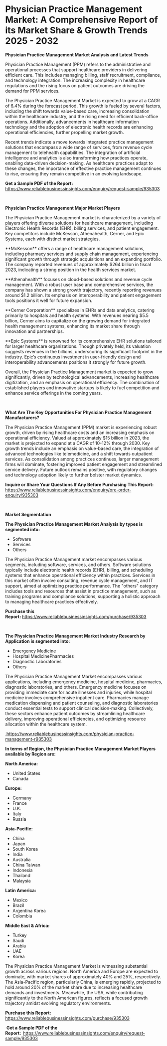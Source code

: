 <p><h1>Physician Practice Management Market: A Comprehensive Report of its Market Share & Growth Trends 2025 - 2032</h1></p><p><strong>Physician Practice Management Market Analysis and Latest Trends</strong></p>
<p><p>Physician Practice Management (PPM) refers to the administrative and operational processes that support healthcare providers in delivering efficient care. This includes managing billing, staff recruitment, compliance, and technology integration. The increasing complexity in healthcare regulations and the rising focus on patient outcomes are driving the demand for PPM services.</p><p>The Physician Practice Management Market is expected to grow at a CAGR of 6.4% during the forecast period. This growth is fueled by several factors, including the shift towards value-based care, increasing consolidation within the healthcare industry, and the rising need for efficient back-office operations. Additionally, advancements in healthcare information technology and the adoption of electronic health records are enhancing operational efficiencies, further propelling market growth.</p><p>Recent trends indicate a move towards integrated practice management solutions that encompass a wide range of services, from revenue cycle management to telehealth capabilities. The integration of artificial intelligence and analytics is also transforming how practices operate, enabling data-driven decision-making. As healthcare practices adapt to these changes, the importance of effective practice management continues to rise, ensuring they remain competitive in an evolving landscape.</p></p>
<p><strong>Get a Sample PDF of the Report:&nbsp;</strong> <a href="https://www.reliablebusinessinsights.com/enquiry/request-sample/935303?utm_campaign=3115&utm_medium=2&utm_source=Github&utm_content=ia&utm_term=18042025&utm_id=physician-practice-management">https://www.reliablebusinessinsights.com/enquiry/request-sample/935303</a></p>
<p>&nbsp;</p>
<p><strong>Physician Practice Management Major Market Players</strong></p>
<p><p>The Physician Practice Management market is characterized by a variety of players offering diverse solutions for healthcare management, including Electronic Health Records (EHR), billing services, and patient engagement. Key competitors include McKesson, Athenahealth, Cerner, and Epic Systems, each with distinct market strategies.</p><p>**McKesson** offers a range of healthcare management solutions, including pharmacy services and supply chain management, experiencing significant growth through strategic acquisitions and an expanding portfolio. The company reported revenues of approximately $264 billion in fiscal 2023, indicating a strong position in the health services market.</p><p>**Athenahealth** focuses on cloud-based solutions and revenue cycle management. With a robust user base and comprehensive services, the company has shown a strong growth trajectory, recently reporting revenues around $1.2 billion. Its emphasis on interoperability and patient engagement tools positions it well for future expansion.</p><p>**Cerner Corporation** specializes in EHRs and data analytics, catering primarily to hospitals and health systems. With revenues nearing $5.5 billion, Cerner aims to capitalize on the growing demand for integrated health management systems, enhancing its market share through innovation and partnerships.</p><p>**Epic Systems** is renowned for its comprehensive EHR solutions tailored for larger healthcare organizations. Though privately held, its valuation suggests revenues in the billions, underscoring its significant footprint in the industry. Epic’s continuous investment in user-friendly design and interoperability advancements positions it strongly for future growth.</p><p>Overall, the Physician Practice Management market is expected to grow significantly, driven by technological advancements, increasing healthcare digitization, and an emphasis on operational efficiency. The combination of established players and innovative startups is likely to fuel competition and enhance service offerings in the coming years.</p></p>
<p>&nbsp;</p>
<p><strong>What Are The Key Opportunities For Physician Practice Management Manufacturers?</strong></p>
<p><p>The Physician Practice Management (PPM) market is experiencing robust growth, driven by rising healthcare costs and an increasing emphasis on operational efficiency. Valued at approximately $15 billion in 2023, the market is projected to expand at a CAGR of 10-12% through 2030. Key growth trends include an emphasis on value-based care, the integration of advanced technologies like telemedicine, and a shift towards outpatient services. As consolidation among practices continues, larger management firms will dominate, fostering improved patient engagement and streamlined service delivery. Future outlook remains positive, with regulatory changes and technology adoption likely to further bolster market dynamics.</p></p>
<p><strong>Inquire or Share Your Questions If Any Before Purchasing This Report:</strong> <a href="https://www.reliablebusinessinsights.com/enquiry/pre-order-enquiry/935303?utm_campaign=3115&utm_medium=2&utm_source=Github&utm_content=ia&utm_term=18042025&utm_id=physician-practice-management">https://www.reliablebusinessinsights.com/enquiry/pre-order-enquiry/935303</a></p>
<p>&nbsp;</p>
<p><strong>Market Segmentation</strong></p>
<p><strong>The Physician Practice Management Market Analysis by types is segmented into:</strong></p>
<p><ul><li>Software</li><li>Services</li><li>Others</li></ul></p>
<p><p>The Physician Practice Management market encompasses various segments, including software, services, and others. Software solutions typically include electronic health records (EHR), billing, and scheduling systems that enhance operational efficiency within practices. Services in this market often involve consulting, revenue cycle management, and IT support, aimed at optimizing practice performance. The "others" category includes tools and resources that assist in practice management, such as training programs and compliance solutions, supporting a holistic approach to managing healthcare practices effectively.</p></p>
<p><strong>Purchase this Report:&nbsp;</strong><a href="https://www.reliablebusinessinsights.com/purchase/935303?utm_campaign=3115&utm_medium=2&utm_source=Github&utm_content=ia&utm_term=18042025&utm_id=physician-practice-management">https://www.reliablebusinessinsights.com/purchase/935303</a></p>
<p>&nbsp;</p>
<p><strong>The Physician Practice Management Market Industry Research by Application is segmented into:</strong></p>
<p><ul><li>Emergency Medicine</li><li>Hospital MedicinePharmacies</li><li>Diagnostic Laboratories</li><li>Others</li></ul></p>
<p><p>The Physician Practice Management Market encompasses various applications, including emergency medicine, hospital medicine, pharmacies, diagnostic laboratories, and others. Emergency medicine focuses on providing immediate care for acute illnesses and injuries, while hospital medicine involves comprehensive inpatient care. Pharmacies manage medication dispensing and patient counseling, and diagnostic laboratories conduct essential tests to support clinical decision-making. Collectively, these sectors enhance patient outcomes by streamlining healthcare delivery, improving operational efficiencies, and optimizing resource allocation within the healthcare system.</p></p>
<p><a href="https://www.reliablebusinessinsights.com/physician-practice-management-r935303?utm_campaign=3115&utm_medium=2&utm_source=Github&utm_content=ia&utm_term=18042025&utm_id=physician-practice-management">&nbsp;https://www.reliablebusinessinsights.com/physician-practice-management-r935303</a></p>
<p><strong>In terms of Region, the Physician Practice Management Market Players available by Region are:</strong></p>
<p>
    <p> <strong> North America: </strong>
        <ul>
            <li>United States</li>
            <li>Canada</li>
        </ul>
        </p> 
    <p> <strong> Europe: </strong>
        <ul>
            <li>Germany</li>
            <li>France</li>
            <li>U.K.</li>
            <li>Italy</li>
            <li>Russia</li>
        </ul>
        </p> 
    <p> <strong> Asia-Pacific: </strong>
        <ul>
            <li>China</li>
            <li>Japan</li>
            <li>South Korea</li>
            <li>India</li>
            <li>Australia</li>
            <li>China Taiwan</li>
            <li>Indonesia</li>
            <li>Thailand</li>
            <li>Malaysia</li>
        </ul>
        </p> 
    <p> <strong> Latin America: </strong>
        <ul>
            <li>Mexico</li>
            <li>Brazil</li>
            <li>Argentina Korea</li>
            <li>Colombia</li>
        </ul>
        </p> 
    <p> <strong> Middle East & Africa: </strong>
        <ul>
            <li>Turkey</li>
            <li>Saudi</li>
            <li>Arabia</li>
            <li>UAE</li>
            <li>Korea</li>
        </ul>
    </p>
    </p>
<p><p>The Physician Practice Management Market is witnessing substantial growth across various regions. North America and Europe are expected to dominate, with market shares of approximately 40% and 25%, respectively. The Asia-Pacific region, particularly China, is emerging rapidly, projected to hold around 20% of the market share due to increasing healthcare demands and investments. Meanwhile, the USA, while contributing significantly to the North American figures, reflects a focused growth trajectory amidst evolving regulatory environments.</p></p>
<p><strong>Purchase this Report: </strong><a href="https://www.reliablebusinessinsights.com/purchase/935303?utm_campaign=3115&utm_medium=2&utm_source=Github&utm_content=ia&utm_term=18042025&utm_id=physician-practice-management">https://www.reliablebusinessinsights.com/purchase/935303</a></p>
<p>&nbsp;<strong>Get a Sample PDF of the Report:&nbsp;&nbsp;</strong><a href="https://www.reliablebusinessinsights.com/enquiry/request-sample/935303?utm_campaign=3115&utm_medium=2&utm_source=Github&utm_content=ia&utm_term=18042025&utm_id=physician-practice-management">https://www.reliablebusinessinsights.com/enquiry/request-sample/935303</a></p>
<p><strong></strong></p>
<p><p></p><p></p><p></p></p>